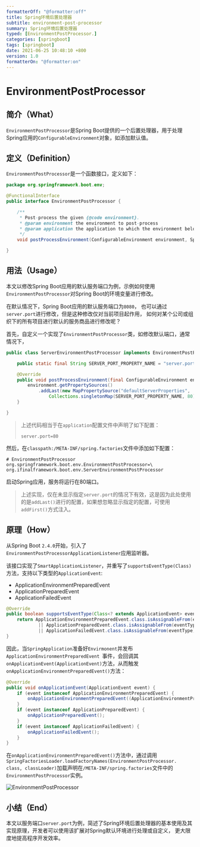 ```yaml
---
formatterOff: "@formatter:off"
title: Spring环境后置处理器
subtitle: environment-post-processor 
summary: Spring环境后置处理器
typed: [EnvironmentPostProcessor.]
categories: [springboot] 
tags: [springboot] 
date: 2021-06-25 10:48:10 +800 
version: 1.0
formatterOn: "@formatter:on"
---
```


# EnvironmentPostProcessor

## 简介（What）

`EnvironmentPostProcessor`是Spring Boot提供的一个后置处理器，用于处理Spring应用的`ConfigurableEnvironment`对象，如添加默认值。

## 定义（Definition）

`EnvironmentPostProcessor`是一个函数接口，定义如下：

```java
package org.springframework.boot.env;

@FunctionalInterface
public interface EnvironmentPostProcessor {

    /**
     * Post-process the given {@code environment}.
     * @param environment the environment to post-process
     * @param application the application to which the environment belongs
     */
    void postProcessEnvironment(ConfigurableEnvironment environment, SpringApplication application);

}
```

## 用法（Usage）

本文以修改Spring Boot应用的默认服务端口为例，示例如何使用`EnvironmentPostProcessor`对Spring Boot的环境变量进行修改。

在默认情况下，Spring Boot应用的默认服务端口为`8080`， 也可以通过`server.port`进行修改，但是这种修改仅对当前项目起作用， 如何对某个公司或组织下的所有项目进行默认的服务商品进行修改呢？

首先，自定义一个实现了`EnvironmentPostProcessor`类，如修改默认端口，通常情况下，

```java
public class ServerEnvironmentPostProcessor implements EnvironmentPostProcessor {

    public static final String SERVER_PORT_PROPERTY_NAME = "server.port";

    @Override
    public void postProcessEnvironment(final ConfigurableEnvironment environment, final SpringApplication application) {
        environment.getPropertySources()
            .addLast(new MapPropertySource("defaultServerProperties",
                Collections.singletonMap(SERVER_PORT_PROPERTY_NAME, 80)));
    }

}
```
> 上述代码相当于在`application`配置文件中声明了如下配置：
> ```properties
> server.port=80
> ```

然后，在`classpath:/META-INF/spring.factories`文件中添加如下配置：

```properties
# EnvironmentPostProcessor
org.springframework.boot.env.EnvironmentPostProcessor=\
org.ifinalframework.boot.env.ServerEnvironmentPostProcessor
```

启动Spring应用，服务将运行在80端口。

> 上述实现，仅在未显示指定`server.port`的情况下有效，这是因为此处使用的是`addLast()`进行的配置，如果想忽略显示指定的配置，可使用`addFirst()`方式注入。

## 原理（How）

从Spring Boot `2.4.0`开始，引入了`EnvironmentPostProcessorApplicationListener`应用监听器。

该接口实现了`SmartApplicationListener`，并重写了`supportsEventType(Class)`方法，支持以下类型的`ApplicationEvent`:
* ApplicationEnvironmentPreparedEvent
* ApplicationPreparedEvent
* ApplicationFailedEvent

```java
@Override
public boolean supportsEventType(Class<? extends ApplicationEvent> eventType) {
    return ApplicationEnvironmentPreparedEvent.class.isAssignableFrom(eventType)
            || ApplicationPreparedEvent.class.isAssignableFrom(eventType)
            || ApplicationFailedEvent.class.isAssignableFrom(eventType);
}
```

因此，当`SpringApplication`准备好`Envirmonent`并发布`ApplicationEnvironmentPreparedEvent
`事件，会回调其`onApplicationEvent(ApplicationEvent)`方法，从而触发`onApplicationEnvironmentPreparedEvent()`方法：

```java
@Override
public void onApplicationEvent(ApplicationEvent event) {
    if (event instanceof ApplicationEnvironmentPreparedEvent) {
        onApplicationEnvironmentPreparedEvent((ApplicationEnvironmentPreparedEvent) event);
    }
    if (event instanceof ApplicationPreparedEvent) {
        onApplicationPreparedEvent();
    }
    if (event instanceof ApplicationFailedEvent) {
        onApplicationFailedEvent();
    }
}
```

在`onApplicationEnvironmentPreparedEvent()`方法中，通过调用`SpringFactoriesLoader.loadFactoryNames(EnvironmentPostProcessor.
class, classLoader)`加载声明在`/META-INF/spring.factories`文件中的`EnvironmentPostProcessor`实例。

![EnvironmentPostProcessor](http://assets.processon.com/chart_image/60d55686e401fd50b993ebd6.png)

## 小结（End）

本文以服务端口`server.port`为例，简述了Spring环境后置处理器的基本使用及其实现原理，开发者可以使用该扩展对Spring默认环境进行处理或自定义， 更大限度地提高程序开发效率。